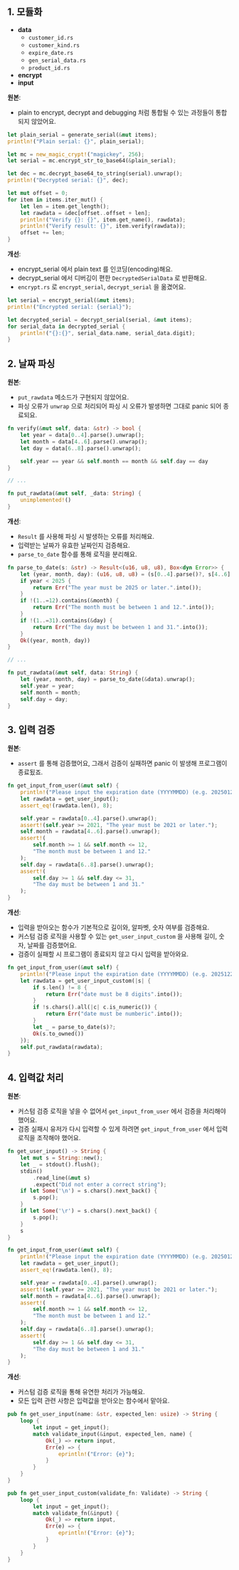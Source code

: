 ## 1. 모듈화

- **data**
    - `customer_id.rs`
    - `customer_kind.rs`
    - `expire_date.rs`
    - `gen_serial_data.rs`
    - `product_id.rs`
- **encrypt**
- **input**

**원본**: 
- plain to encrypt, decrypt and debugging 처럼 통합될 수 있는 과정들이 통합되지 않았어요. 

```rust
let plain_serial = generate_serial(&mut items);
println!("Plain serial: {}", plain_serial);

let mc = new_magic_crypt!("magickey", 256);
let serial = mc.encrypt_str_to_base64(&plain_serial);

let dec = mc.decrypt_base64_to_string(serial).unwrap();
println!("Decrypted serial: {}", dec);

let mut offset = 0;
for item in items.iter_mut() {
    let len = item.get_length();
    let rawdata = &dec[offset..offset + len];
    println!("Verify {}: {}", item.get_name(), rawdata);
    println!("Verify result: {}", item.verify(rawdata));
    offset += len;
}
```

**개선**: 
- encrypt_serial 에서 plain text 를 인코딩(encoding)해요.
- decrypt_serial 에서 디버깅이 편한 `DecryptedSerialData` 로 반환해요.
- `encrypt.rs` 로 `encrypt_serial`, `decrypt_serial` 을 옮겼어요.

```rust
let serial = encrypt_serial(&mut items);
println!("Encrypted serial: {serial}");

let decrypted_serial = decrypt_serial(serial, &mut items);
for serial_data in decrypted_serial {
    println!("{}:{}", serial_data.name, serial_data.digit);
}
```

## 2. 날짜 파싱

**원본**: 
- `put_rawdata` 메소드가 구현되지 않았어요.
- 파싱 오류가 `unwrap` 으로 처리되어 파싱 시 오류가 발생하면 그대로 panic 되어 종료되요.

```rust
fn verify(&mut self, data: &str) -> bool {
    let year = data[0..4].parse().unwrap();
    let month = data[4..6].parse().unwrap();
    let day = data[6..8].parse().unwrap();

    self.year == year && self.month == month && self.day == day
}

// ...

fn put_rawdata(&mut self, _data: String) {
    unimplemented!()
}
```

**개선**:
- `Result` 를 사용해 파싱 시 발생하는 오류를 처리해요.
- 입력받는 날짜가 유효한 날짜인지 검증해요.
- `parse_to_date` 함수를 통해 로직을 분리해요.


```rust
fn parse_to_date(s: &str) -> Result<(u16, u8, u8), Box<dyn Error>> {
    let (year, month, day): (u16, u8, u8) = (s[0..4].parse()?, s[4..6].parse()?, s[6..8].parse()?);
    if year < 2025 {
        return Err("The year must be 2025 or later.".into());
    }
    if !(1..=12).contains(&month) {
        return Err("The month must be between 1 and 12.".into());
    }
    if !(1..=31).contains(&day) {
        return Err("The day must be between 1 and 31.".into());
    }
    Ok((year, month, day))
}

// ...

fn put_rawdata(&mut self, data: String) {
    let (year, month, day) = parse_to_date(&data).unwrap();
    self.year = year;
    self.month = month;
    self.day = day;
}
```

## 3. 입력 검증

**원본**:
- `assert` 를 통해 검증했어요, 그래서 검증이 실패하면 panic 이 발생해 프로그램이 종료됬죠.

```rust
fn get_input_from_user(&mut self) {
    println!("Please input the expiration date (YYYYMMDD) (e.g. 20250123) : ",);
    let rawdata = get_user_input();
    assert_eq!(rawdata.len(), 8);

    self.year = rawdata[0..4].parse().unwrap();
    assert!(self.year >= 2021, "The year must be 2021 or later.");
    self.month = rawdata[4..6].parse().unwrap();
    assert!(
        self.month >= 1 && self.month <= 12,
        "The month must be between 1 and 12."
    );
    self.day = rawdata[6..8].parse().unwrap();
    assert!(
        self.day >= 1 && self.day <= 31,
        "The day must be between 1 and 31."
    );
}
```

**개선**:
- 입력을 받아오는 함수가 기본적으로 길이와, 알파벳, 숫자 여부를 검증해요.
- 커스텀 검증 로직을 사용할 수 있는 `get_user_input_custom` 을 사용해 길이, 숫자, 날짜를 검증했어요.
- 검증이 실패할 시 프로그램이 종료되지 않고 다시 입력을 받아와요.

```rust
fn get_input_from_user(&mut self) {
    println!("Please input the expiration date (YYYYMMDD) (e.g. 20251223): ",);
    let rawdata = get_user_input_custom(|s| {
        if s.len() != 8 {
            return Err("date must be 8 digits".into());
        }
        if !s.chars().all(|c| c.is_numeric()) {
            return Err("date must be numberic".into());
        }
        let _ = parse_to_date(s)?;
        Ok(s.to_owned())
    });
    self.put_rawdata(rawdata);
}
```

## 4. 입력값 처리

**원본**:
- 커스텀 검증 로직을 넣을 수 없어서 `get_input_from_user` 에서 검증을 처리해야 했어요.
- 검증 실패시 유저가 다시 입력할 수 있게 하려면 `get_input_from_user` 에서 입력 로직을 조작해야 했어요.

```rust
fn get_user_input() -> String {
    let mut s = String::new();
    let _ = stdout().flush();
    stdin()
        .read_line(&mut s)
        .expect("Did not enter a correct string");
    if let Some('\n') = s.chars().next_back() {
        s.pop();
    }
    if let Some('\r') = s.chars().next_back() {
        s.pop();
    }
    s
}

fn get_input_from_user(&mut self) {
    println!("Please input the expiration date (YYYYMMDD) (e.g. 20250123) : ",);
    let rawdata = get_user_input();
    assert_eq!(rawdata.len(), 8);

    self.year = rawdata[0..4].parse().unwrap();
    assert!(self.year >= 2021, "The year must be 2021 or later.");
    self.month = rawdata[4..6].parse().unwrap();
    assert!(
        self.month >= 1 && self.month <= 12,
        "The month must be between 1 and 12."
    );
    self.day = rawdata[6..8].parse().unwrap();
    assert!(
        self.day >= 1 && self.day <= 31,
        "The day must be between 1 and 31."
    );
}
```

**개선**:
- 커스텀 검증 로직을 통해 유연한 처리가 가능해요.
- 모든 입력 관련 사항은 입력값을 받아오는 함수에서 맡아요. 

```rust
pub fn get_user_input(name: &str, expected_len: usize) -> String {
    loop {
        let input = get_input();
        match validate_input(&input, expected_len, name) {
            Ok(_) => return input,
            Err(e) => {
                eprintln!("Error: {e}");
            }
        }
    }
}

pub fn get_user_input_custom(validate_fn: Validate) -> String {
    loop {
        let input = get_input();
        match validate_fn(&input) {
            Ok(_) => return input,
            Err(e) => {
                eprintln!("Error: {e}");
            }
        }
    }
}
```
